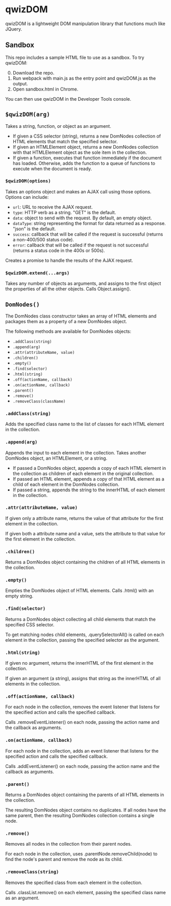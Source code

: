 # qwizDOM

qwizDOM is a lightweight DOM manipulation library that functions much like JQuery.

## Sandbox
This repo includes a sample HTML file to use as a sandbox. To try qwizDOM:

0. Download the repo.
0. Run webpack with main.js as the entry point and qwizDOM.js as the output.
0. Open sandbox.html in Chrome.

You can then use qwizDOM in the Developer Tools console.

## `$qwizDOM(arg)`
Takes a string, function, or object as an argument.
* If given a CSS selector (string), returns a new DomNodes collection of HTML elements that match the specified selector.
* If given an HTMLElement object, returns a new DomNodes collection with that HTMLElement object as the sole item in the collection.
* If given a function, executes that function immediately if the document has loaded. Otherwise, adds the function to a queue of functions to execute when the document is ready.

### `$qwizDOM(options)`
Takes an options object and makes an AJAX call using those options. Options can include:
* `url`: URL to receive the AJAX request.
* `type`: HTTP verb as a string. "GET" is the default.
* `data`: object to send with the request. By default, an empty object.
* `dataType`: string representing the format for data returned as a response. "json" is the default.
* `success`: callback that will be called if the request is successful (returns a non-400/500 status code).
* `error`: callback that will be called if the request is not successful (returns a status code in the 400s or 500s).

Creates a promise to handle the results of the AJAX request.


### `$qwizDOM.extend(...args)`
Takes any number of objects as arguments, and assigns to the first object the properties of all the other objects. Calls Object.assign().

## `DomNodes()`
The DomNodes class constructor takes an array of HTML elements and packages them as a property of a new DomNodes object.

The following methods are available for DomNodes objects:
* `.addClass(string)`
* `.append(arg)`
* `.attr(attributeName, value)`
* `.children()`
* `.empty()`
* `.find(selector)`
* `.html(string)`
* `.off(actionName, callback)`
* `.on(actionName, callback)`
* `.parent()`
* `.remove()`
* `.removeClass(className)`

### `.addClass(string)`
Adds the specified class name to the list of classes for each HTML element in the collection.

### `.append(arg)`
Appends the input to each element in the collection. Takes another DomNodes object, an HTMLElement, or a string.

* If passed a DomNodes object, appends a copy of each HTML element in the collection as children of each element in the original collection.
* If passed an HTML element, appends a copy of that HTML element as a child of each element in the DomNodes collection.
* If passed a string, appends the string to the innerHTML of each element in the collection.

### `.attr(attributeName, value)`
If given only a attribute name, returns the value of that attribute for the first element in the collection.

If given both a attribute name and a value, sets the attribute to that value for the first element in the collection.

### `.children()`
Returns a DomNodes object containing the children of all HTML elements in the collection.

### `.empty()`
Empties the DomNodes object of HTML elements. Calls .html() with an empty string.

### `.find(selector)`
Returns a DomNodes object collecting all child elements that match the specified CSS selector.

To get matching nodes child elements, .querySelectorAll() is called on each element in the collection, passing the specified selector as the argument.

### `.html(string)`
If given no argument, returns the innerHTML of the first element in the collection.

If given an argument (a string), assigns that string as the innerHTML of all elements in the collection.

### `.off(actionName, callback)`
For each node in the collection, removes the event listener that listens for the specified action and calls the specified callback.

Calls .removeEventListener() on each node, passing the action name and the callback as arguments.

### `.on(actionName, callback)`
For each node in the collection, adds an event listener that listens for the specified action and calls the specified callback.

Calls .addEventListener() on each node, passing the action name and the callback as arguments.

### `.parent()`
Returns a DomNodes object containing the parents of all HTML elements in the collection.

The resulting DomNodes object contains no duplicates. If all nodes have the same parent, then the resulting DomNodes collection contains a single node.

### `.remove()`
Removes all nodes in the collection from their parent nodes.

For each node in the collection, uses .parentNode.removeChild(node) to find the node's parent and remove the node as its child.

### `.removeClass(string)`
Removes the specified class from each element in the collection.

Calls .classList.remove() on each element, passing the specified class name as an argument.
